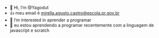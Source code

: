 - 👋 Hi, I’m @Yagodut
- :+1: meu email é mirella.agusto.castro@escola.pr.gov.br
- 👀 I’m interested in aprender a programar
- 🌱 eu estou aprendendo a programar recentemente com a linguagem de javascript e scratch


